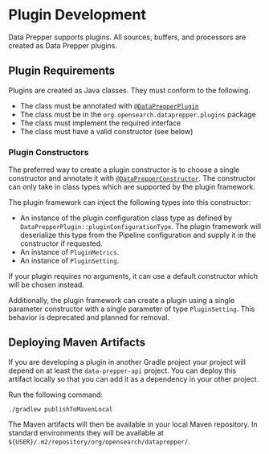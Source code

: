 # Plugin Development

Data Prepper supports plugins. All sources, buffers, and processors
are created as Data Prepper plugins.

## Plugin Requirements

Plugins are created as Java classes. They must conform to the following.

* The class must be annotated with [`@DataPrepperPlugin`](../data-prepper-api/src/main/java/org/opensearch/dataprepper/model/annotations/DataPrepperPlugin.java)
* The class must be in the `org.opensearch.dataprepper.plugins` package
* The class must implement the required interface
* The class must have a valid constructor (see below)

### Plugin Constructors

The preferred way to create a plugin constructor is to choose a single
constructor and annotate it with [`@DataPrepperConstructor`](../data-prepper-api/src/main/java/org/opensearch/dataprepper/model/annotations/DataPrepperPluginConstructor.java).
The constructor can only take in class types which are supported by the plugin framework.

The plugin framework can inject the following types into this constructor:

* An instance of the plugin configuration class type as defined by `DataPrepperPlugin::pluginConfigurationType`. The plugin framework will deserialize this type from the Pipeline configuration and supply it in the constructor if requested.
* An instance of `PluginMetrics`.
* An instance of `PluginSetting`.

If your plugin requires no arguments, it can use a default constructor which will be chosen instead.

Additionally, the plugin framework can create a plugin using a single parameter constructor with
a single parameter of type `PluginSetting`. This behavior is deprecated and planned for removal.

## Deploying Maven Artifacts

If you are developing a plugin in another Gradle project your project will depend on at least the `data-prepper-api` project.
You can deploy this artifact locally so that you can add it as a dependency in your other project.

Run the following command:

```
./gradlew publishToMavenLocal
```

The Maven artifacts will then be available in your local Maven repository. In standard environments
they will be available at `${USER}/.m2/repository/org/opensearch/dataprepper/`.
